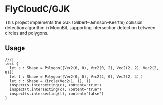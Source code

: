 # FlyCloudC/GJK

This project implements the GJK (Gilbert–Johnson–Keerthi) collision detection algorithm in MoonBit, supporting intersection detection between circles and polygons.

## Usage

```moonbit
///|
test {
  let s : Shape = Polygon([Vec2(0, 0), Vec2(0, 2), Vec2(2, 2), Vec2(2, 0)])
  let t : Shape = Polygon([Vec2(0, 0), Vec2(4, 0), Vec2(2, 4)])
  let c : Shape = Circle(Vec2(1, 1), 1)
  inspect(s.intersecting(c), content="true")
  inspect(t.intersecting(c), content="true")
  inspect(s.intersecting(t), content="false")
}
```
